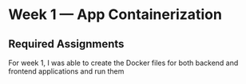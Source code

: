 # Week 1 — App Containerization

## Required Assignments
For week 1, I was able to create the Docker files for
both backend and frontend applications and run them

